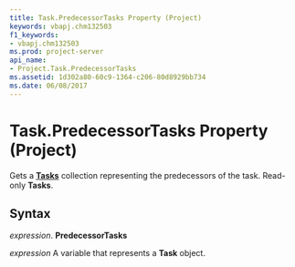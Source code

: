 ```yaml
---
title: Task.PredecessorTasks Property (Project)
keywords: vbapj.chm132503
f1_keywords:
- vbapj.chm132503
ms.prod: project-server
api_name:
- Project.Task.PredecessorTasks
ms.assetid: 1d302a80-60c9-1364-c206-80d8929bb734
ms.date: 06/08/2017
---
```



# Task.PredecessorTasks Property (Project)

Gets a  **[Tasks](Project.Task.md)** collection representing the predecessors of the task. Read-only **Tasks**.


## Syntax

 _expression_. **PredecessorTasks**

 _expression_ A variable that represents a **Task** object.


